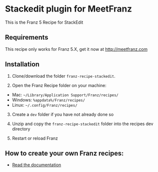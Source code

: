 
# Stackedit plugin for MeetFranz
This is the Franz 5 Recipe for StackEdit

## Requirements
This recipe only works for Franz 5.X, get it now at http://meetfranz.com

## Installation

1. Clone/download the folder `franz-recipe-stackedit`.

2. Open the Franz Recipe folder on your machine:
  * Mac: `~/Library/Application Support/Franz/recipes/`
  * Windows: `%appdata%/Franz/recipes/`
  * Linux: `~/.config/Franz/recipes/`

3. Create a `dev` folder if you have not already done so

3. Unzip and copy the `franz-recipe-stackedit` folder into the recipes dev directory

4. Restart or reload Franz

## How to create your own Franz recipes:
* [Read the documentation](https://github.com/meetfranz/plugins)

